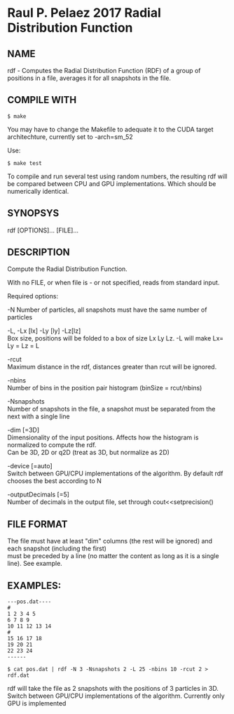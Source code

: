 # Raul P. Pelaez 2017 Radial Distribution Function  

## NAME   
rdf -  Computes the Radial Distribution Function (RDF) of a group of positions in a file, averages it for all snapshots in the file.  

## COMPILE WITH  

```
$ make
```
You may have to change the Makefile to adequate it to the CUDA target architechture, currently set to -arch=sm_52

Use:
```
$ make test 
```

To compile and run several test using random numbers, the resulting rdf will be compared between CPU and GPU implementations. Which should be numerically identical.

## SYNOPSYS  

rdf [OPTIONS]... [FILE]...  

## DESCRIPTION  
   Compute the Radial Distribution Function.  
   
   With no FILE, or when file is - or not specified, reads from standard input.  

   Required options:  

   -N
       Number of particles, all snapshots must have the same number of particles  

   -L, -Lx [lx] -Ly [ly]  -Lz[lz]  
       Box size, positions will be folded to a box of size Lx Ly Lz. -L will make Lx= Ly = Lz = L  

   -rcut  
       Maximum distance in the rdf, distances greater than rcut will be ignored.  
   
   -nbins  
       Number of bins in the position pair histogram (binSize = rcut/nbins)  

   -Nsnapshots   
       Number of snapshots in the file, a snapshot must be separated from the next with a single line  

   -dim [=3D]  
       Dimensionality of the input positions. Affects how the histogram is normalized to compute the rdf.  
      Can be 3D, 2D or q2D (treat as 3D, but normalize as 2D)
	  
   -device [=auto]  
       Switch between GPU/CPU implementations of the algorithm. By default rdf chooses the best according to N  
	
   -outputDecimals [=5]  
	   Number of decimals in the output file, set through cout<<setprecision()  
    

   
   
 ## FILE FORMAT   
   The file must have at least "dim" columns (the rest will be ignored) and each snapshot (including the first)  
   must be preceded by a line (no matter the content as long as it is a single line). See example.  


## EXAMPLES:
```
---pos.dat----
#
1 2 3 4 5
6 7 8 9
10 11 12 13 14
#
15 16 17 18
19 20 21
22 23 24
------

$ cat pos.dat | rdf -N 3 -Nsnapshots 2 -L 25 -nbins 10 -rcut 2 > rdf.dat
```
rdf will take the file as 2 snapshots with the positions of 3 particles in 3D.
Switch between GPU/CPU implementations of the algorithm. Currently only GPU is implemented
